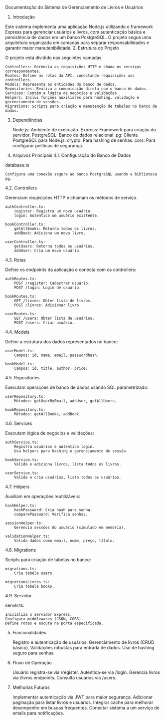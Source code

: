Documentação do Sistema de Gerenciamento de Livros e Usuários

1. Introdução

Este sistema implementa uma aplicação Node.js utilizando o framework Express para gerenciar usuários e livros, com autenticação básica e persistência de dados em um banco PostgreSQL. O projeto segue uma arquitetura organizada em camadas para separar responsabilidades e garantir maior manutenibilidade.
2. Estrutura do Projeto

O projeto está dividido nas seguintes camadas:

    Controllers: Gerencia as requisições HTTP e chama os serviços correspondentes.
    Routes: Define as rotas da API, conectando requisições aos controllers.
    Models: Representa as entidades do banco de dados.
    Repositories: Realiza a comunicação direta com o banco de dados.
    Services: Contém a lógica de negócios e validações.
    Helpers: Inclui funções auxiliares para hashing, validação e gerenciamento de sessões.
    Migrations: Scripts para criação e manutenção de tabelas no banco de dados.

3. Dependências

    Node.js: Ambiente de execução.
    Express: Framework para criação do servidor.
    PostgreSQL: Banco de dados relacional.
    pg: Cliente PostgreSQL para Node.js.
    crypto: Para hashing de senhas.
    cors: Para configurar políticas de segurança.

4. Arquivos Principais
4.1. Configuração do Banco de Dados

database.ts

    Configura uma conexão segura ao banco PostgreSQL usando a biblioteca pg.

4.2. Controllers

Gerenciam requisições HTTP e chamam os métodos de serviço.

    authController.ts:
        register: Registra um novo usuário.
        login: Autentica um usuário existente.

    bookController.ts:
        getAllBooks: Retorna todos os livros.
        addBook: Adiciona um novo livro.

    userController.ts:
        getUsers: Retorna todos os usuários.
        addUser: Cria um novo usuário.

4.3. Rotas

Define os endpoints da aplicação e conecta com os controllers:

    authRoutes.ts:
        POST /register: Cadastrar usuário.
        POST /login: Login de usuário.

    bookRoutes.ts:
        GET /livros: Obter lista de livros.
        POST /livros: Adicionar livro.

    userRoutes.ts:
        GET /users: Obter lista de usuários.
        POST /users: Criar usuário.

4.4. Models

Define a estrutura dos dados representados no banco:

    userModel.ts:
        Campos: id, name, email, passwordhash.

    bookModel.ts:
        Campos: id, title, author, price.

4.5. Repositories

Executam operações de banco de dados usando SQL parametrizado:

    userRepository.ts:
        Métodos: getUserByEmail, addUser, getAllUsers.

    bookRepository.ts:
        Métodos: getAllBooks, addBook.

4.6. Services

Executam lógica de negócios e validações:

    authService.ts:
        Registra usuários e autentica login.
        Usa helpers para hashing e gerenciamento de sessão.

    bookService.ts:
        Valida e adiciona livros, lista todos os livros.

    userService.ts:
        Valida e cria usuários, lista todos os usuários.

4.7. Helpers

Auxiliam em operações reutilizáveis:

    hashHelper.ts:
        hashPassword: Cria hash para senha.
        comparePassword: Verifica senhas.

    sessionHelper.ts:
        Gerencia sessões do usuário (simulado em memória).

    validationHelper.ts:
        Valida dados como email, nome, preço, título.

4.8. Migrations

Scripts para criação de tabelas no banco:

    migrations.ts:
        Cria tabela users.

    migrationsLivros.ts:
        Cria tabela books.

4.9. Servidor

server.ts:

    Inicializa o servidor Express.
    Configura middlewares (JSON, CORS).
    Define rotas e escuta na porta especificada.

5. Funcionalidades

    Registro e autenticação de usuários.
    Gerenciamento de livros (CRUD básico).
    Validações robustas para entrada de dados.
    Uso de hashing seguro para senhas.

6. Fluxo de Operação

    Usuário registra-se via /register.
    Autentica-se via /login.
    Gerencia livros via /livros endpoints.
    Consulta usuários via /users.

7. Melhorias Futuros

    Implementar autenticação via JWT para maior segurança.
    Adicionar paginação para listar livros e usuários.
    Integrar cache para melhorar desempenho em buscas frequentes.
    Conectar sistema a um serviço de emails para notificações.